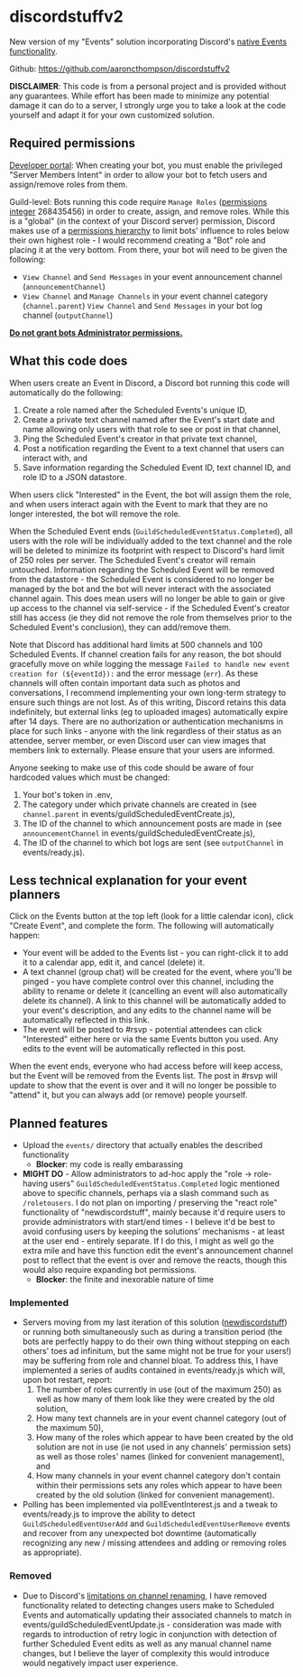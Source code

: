 # discordstuffv2
New version of my "Events" solution incorporating Discord's [native Events functionality](https://support.discord.com/hc/en-us/articles/4409494125719-Scheduled-Events).

Github: https://github.com/aaroncthompson/discordstuffv2

**DISCLAIMER**: This code is from a personal project and is provided without any guarantees. While effort has been made to minimize any potential damage it can do to a server, I strongly urge you to take a look at the code yourself and adapt it for your own customized solution.

## Required permissions
[Developer portal](https://discord.com/developers/applications): When creating your bot, you must enable the privileged "Server Members Intent" in order to allow your bot to fetch users and assign/remove roles from them.

Guild-level: Bots running this code require `Manage Roles` ([permissions integer](https://discord.com/developers/docs/topics/permissions?utm_source=syndication&pubDate=20250525) 268435456) in order to create, assign, and remove roles. While this is a "global" (in the context of your Discord server) permission, Discord makes use of a [permissions hierarchy](https://discord.com/developers/docs/topics/permissions?utm_source=syndication&pubDate=20250525#permission-hierarchy) to limit bots' influence to roles below their own highest role - I would recommend creating a "Bot" role and placing it at the very bottom. From there, your bot will need to be given the following:
* `View Channel` and `Send Messages` in your event announcement channel (`announcementChannel`)
* `View Channel` and `Manage Channels` in your event channel category (`channel.parent`)
  `View Channel` and `Send Messages` in your bot log channel (`outputChannel`)

**[Do not grant bots Administrator permissions.](https://en.wikipedia.org/wiki/Principle_of_least_privilege)**

## What this code does
When users create an Event in Discord, a Discord bot running this code will automatically do the following:
1. Create a role named after the Scheduled Events's unique ID,
2. Create a private text channel named after the Event's start date and name allowing only users with that role to see or post in that channel,
3. Ping the Scheduled Event's creator in that private text channel,
4. Post a notification regarding the Event to a text channel that users can interact with, and
5. Save information regarding the Scheduled Event ID, text channel ID, and role ID to a JSON datastore.

When users click "Interested" in the Event, the bot will assign them the role, and when users interact again with the Event to mark that they are no longer interested, the bot will remove the role.

When the Scheduled Event ends (`GuildScheduledEventStatus.Completed`), all users with the role will be individually added to the text channel and the role will be deleted to minimize its footprint with respect to Discord's hard limit of 250 roles per server. The Scheduled Event's creator will remain untouched. Information regarding the Scheduled Event will be removed from the datastore - the Scheduled Event is considered to no longer be managed by the bot and the bot will never interact with the associated channel again. This does mean users will no longer be able to gain or give up access to the channel via self-service - if the Scheduled Event's creator still has access (ie they did not remove the role from themselves prior to the Scheduled Event's conclusion), they can add/remove them.

Note that Discord has additional hard limits at 500 channels and 100 Scheduled Events. If channel creation fails for any reason, the bot should gracefully move on while logging the message `Failed to handle new event creation for (${eventId}):` and the error message (`err`). As these channels will often contain important data such as photos and conversations, I recommend implementing your own long-term strategy to ensure such things are not lost. As of this writing, Discord retains this data indefinitely, but external links (eg to uploaded images) automatically expire after 14 days. There are no authorization or authentication mechanisms in place for such links - anyone with the link regardless of their status as an attendee, server member, or even Discord user can view images that members link to externally. Please ensure that your users are informed.

Anyone seeking to make use of this code should be aware of four hardcoded values which must be changed:
1. Your bot's token in .env,
2. The category under which private channels are created in (see `channel.parent` in events/guildScheduledEventCreate.js),
3. The ID of the channel to which announcement posts are made in (see `announcementChannel` in events/guildScheduledEventCreate.js),
4. The ID of the channel to which bot logs are sent (see `outputChannel` in events/ready.js).

## Less technical explanation for your event planners
Click on the Events button at the top left (look for a little calendar icon), click "Create Event", and complete the form. The following will automatically happen:
* Your event will be added to the Events list - you can right-click it to add it to a calendar app, edit it, and cancel (delete) it.
* A text channel (group chat) will be created for the event, where you'll be pinged - you have complete control over this channel, including the ability to rename or delete it (cancelling an event will also automatically delete its channel). A link to this channel will be automatically added to your event's description, and any edits to the channel name will be automatically reflected in this link.
* The event will be posted to #⁠rsvp - potential attendees can click "Interested" either here or via the same Events button you used. Any edits to the event will be automatically reflected in this post.

When the event ends, everyone who had access before will keep access, but the Event will be removed from the Events list. The post in #rsvp will update to show that the event is over and it will no longer be possible to "attend" it, but you can always add (or remove) people yourself.

## Planned features
* Upload the `events/` directory that actually enables the described functionality
  * **Blocker**: my code is really embarassing
* **MIGHT DO** - Allow administrators to ad-hoc apply the "role → role-having users" `GuildScheduledEventStatus.Completed` logic mentioned above to specific channels, perhaps via a slash command such as `/roletousers`. I do not plan on importing / preserving the "react role" functionality of "newdiscordstuff", mainly because it'd require users to provide administrators with start/end times - I believe it'd be best to avoid confusing users by keeping the solutions' mechanisms - at least at the user end - entirely separate. If I do this, I might as well go the extra mile and have this function edit the event's announcement channel post to reflect that the event is over and remove the reacts, though this would also require expanding bot permissions.
  * **Blocker**: the finite and inexorable nature of time

### Implemented
* Servers moving from my last iteration of this solution ([newdiscordstuff](https://github.com/aaroncthompson/newdiscordstuff)) or running both simultaneously such as during a transition period (the bots are perfectly happy to do their own thing without stepping on each others' toes ad infinitum, but the same might not be true for your users!) may be suffering from role and channel bloat. To address this, I have implemented a series of audits contained in events/ready.js which will, upon bot restart, report:
  1. The number of roles currently in use (out of the maximum 250) as well as how many of them look like they were created by the old solution,
  2. How many text channels are in your event channel category (out of the maximum 50),
  3. How many of the roles which appear to have been created by the old solution are not in use (ie not used in any channels' permission sets) as well as those roles' names (linked for convenient management), and
  4. How many channels in your event channel category don't contain within their permissions sets any roles which appear to have been created by the old solution (linked for convenient management).
* Polling has been implemented via pollEventInterest.js and a tweak to events/ready.js to improve the ability to detect `GuildScheduledEventUserAdd` and `GuildScheduledEventUserRemove` events and recover from any unexpected bot downtime (automatically recognizing any new / missing attendees and adding or removing roles as appropriate).

### Removed
* Due to Discord's [limitations on channel renaming](https://support.discord.com/hc/en-us/community/posts/20757990318999-Increase-renaming-channel-API), I have removed functionality related to detecting changes users make to Scheduled Events and automatically updating their associated channels to match in events/guildScheduledEventUpdate.js - consideration was made with regards to introduction of retry logic in conjunction with detection of further Scheduled Event edits as well as any manual channel name changes, but I believe the layer of complexity this would introduce would negatively impact user experience.
